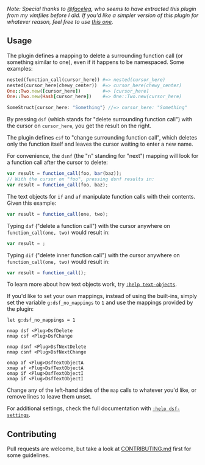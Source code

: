 *Note: Special thanks to [@faceleg](https://github.com/faceleg), who seems to
have extracted this plugin from my vimfiles before I did. If you'd like a
simpler version of this plugin for whatever reason, feel free to use [this
one](https://github.com/faceleg/delete-surrounding-function-call.vim).*

## Usage

The plugin defines a mapping to delete a surrounding function call (or something similar to one), even if it happens to be namespaced. Some examples:

``` ruby
nested(function_call(cursor_here)) #=> nested(cursor_here)
nested(cursor_here(chewy_center))  #=> cursor_here(chewy_center)
One::Two.new([cursor_here])        #=> [cursor_here]
One::Two.new(Hash[cursor_here])    #=> One::Two.new(cursor_here)
```

``` go
SomeStruct{cursor_here: "Something"} //=> cursor_here: "Something"
```

By pressing `dsf` (which stands for "delete surrounding function call") with the cursor on `cursor_here`, you get the result on the right.

The plugin defines `csf` to "change surrounding function call", which deletes only the function itself and leaves the cursor waiting to enter a new name.

For convenience, the `dsnf` (the "n" standing for "next") mapping will look for a function call after the cursor to delete:

``` javascript
var result = function_call(foo, bar(baz));
// With the cursor on "foo", pressing dsnf results in:
var result = function_call(foo, baz);
```

The text objects for `if` and `af` manipulate function calls with their contents. Given this example:

``` javascript
var result = function_call(one, two);
```

Typing `daf` ("delete a function call") with the cursor anywhere on `function_call(one, two)` would result in:

``` javascript
var result = ;
```

Typing `dif` ("delete inner function call") with the cursor anywhere on `function_call(one, two)` would result in:

``` javascript
var result = function_call();
```

To learn more about how text objects work, try [`:help text-objects`](http://vimhelp.appspot.com/motion.txt.html#text%2dobjects).

If you'd like to set your own mappings, instead of using the built-ins, simply set the variable `g:dsf_no_mappings` to `1` and use the <Plug> mappings provided by the plugin:


``` vim
let g:dsf_no_mappings = 1

nmap dsf <Plug>DsfDelete
nmap csf <Plug>DsfChange

nmap dsnf <Plug>DsfNextDelete
nmap csnf <Plug>DsfNextChange

omap af <Plug>DsfTextObjectA
xmap af <Plug>DsfTextObjectA
omap if <Plug>DsfTextObjectI
xmap if <Plug>DsfTextObjectI
```

Change any of the left-hand sides of the `map` calls to whatever you'd like, or remove lines to leave them unset.

For additional settings, check the full documentation with [`:help dsf-settings`](https://github.com/AndrewRadev/dsf.vim/blob/master/doc/dsf.txt).

## Contributing

Pull requests are welcome, but take a look at [CONTRIBUTING.md](https://github.com/AndrewRadev/dsf.vim/blob/master/CONTRIBUTING.md) first for some guidelines.
